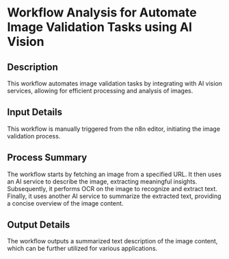 # Workflow Analysis for Automate Image Validation Tasks using AI Vision

## Description
This workflow automates image validation tasks by integrating with AI vision services, allowing for efficient processing and analysis of images.

## Input Details
This workflow is manually triggered from the n8n editor, initiating the image validation process.

## Process Summary
The workflow starts by fetching an image from a specified URL. It then uses an AI service to describe the image, extracting meaningful insights. Subsequently, it performs OCR on the image to recognize and extract text. Finally, it uses another AI service to summarize the extracted text, providing a concise overview of the image content.

## Output Details
The workflow outputs a summarized text description of the image content, which can be further utilized for various applications.
